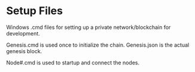 # Setup Files

Windows .cmd files for setting up a private network/blockchain for development.

Genesis.cmd is used once to initialize the chain. Genesis.json is the actual genesis block.

Node#.cmd is used to startup and connect the nodes.
